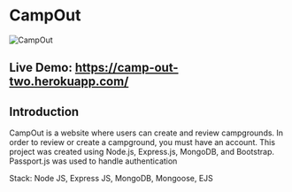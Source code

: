 # CampOut

![CampOut](https://res.cloudinary.com/campout/image/upload/v1658915655/Home_vwxl3u.jpg)

## Live Demo: https://camp-out-two.herokuapp.com/

## Introduction
CampOut is a website where users can create and review campgrounds. In order to review or create a campground, you must have an account.
This project was created using Node.js, Express.js, MongoDB, and Bootstrap. Passport.js was used to handle authentication

Stack:
Node JS, Express JS, MongoDB, Mongoose, EJS



